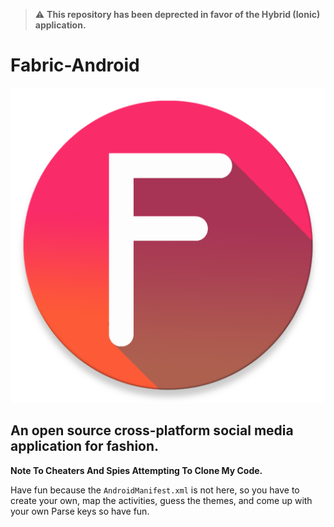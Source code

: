> :warning: **This repository has been deprected in favor of the Hybrid (Ionic) application.**

# Fabric-Android

![Fabric Logo](https://raw.githubusercontent.com/NCCA-FBLA/Fabric-Android/master/app/src/main/ic_launcher-web.png)

## An open source cross-platform social media application for fashion.

**Note To Cheaters And Spies Attempting To Clone My Code.**

Have fun because the `AndroidManifest.xml` is not here, so you have to create your own, map the activities, guess the themes, and come up with your own Parse keys so have fun.
